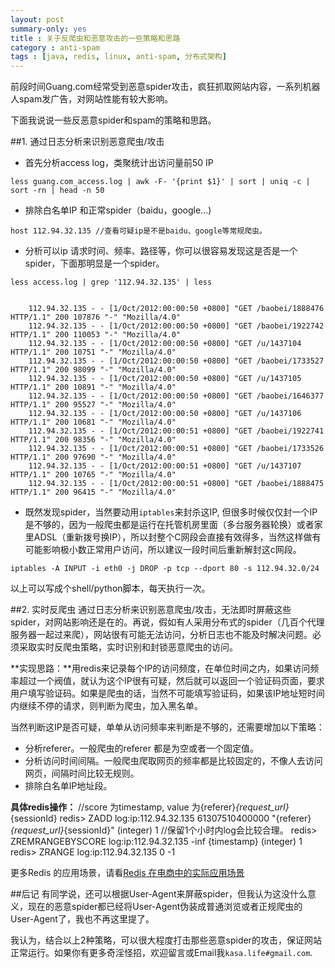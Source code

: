 ```yaml
---
layout: post
summary-only: yes
title : 关于反爬虫和恶意攻击的一些策略和思路	
category : anti-spam
tags : [java, redis, linux, anti-spam, 分布式架构]
---
```


前段时间Guang.com经常受到恶意spider攻击，疯狂抓取网站内容，一系列机器人spam发广告，对网站性能有较大影响。

下面我说说一些反恶意spider和spam的策略和思路。

##1. 通过日志分析来识别恶意爬虫/攻击

- 首先分析access log，类聚统计出访问量前50 IP

<pre><code>less guang.com_access.log | awk -F- '{print $1}' | sort | uniq -c | sort -rn | head -n 50 </code></pre>

- 排除白名单IP 和正常spider（baidu，google...)
	
<pre><code>host 112.94.32.135 //查看可疑ip是不是baidu、google等常规爬虫。</code></pre>

- 分析可以ip 请求时间、频率、路径等，你可以很容易发现这是否是一个spider，下面那明显是一个spider。

<pre><code>less access.log | grep '112.94.32.135' | less</code></pre>
<pre><code>
	112.94.32.135 - - [1/Oct/2012:00:00:50 +0800] "GET /baobei/1888476 HTTP/1.1" 200 107876 "-" "Mozilla/4.0"
	112.94.32.135 - - [1/Oct/2012:00:00:50 +0800] "GET /baobei/1922742 HTTP/1.1" 200 110053 "-" "Mozilla/4.0"
	112.94.32.135 - - [1/Oct/2012:00:00:50 +0800] "GET /u/1437104 HTTP/1.1" 200 10751 "-" "Mozilla/4.0"
	112.94.32.135 - - [1/Oct/2012:00:00:50 +0800] "GET /baobei/1733527 HTTP/1.1" 200 98099 "-" "Mozilla/4.0"
	112.94.32.135 - - [1/Oct/2012:00:00:50 +0800] "GET /u/1437105 HTTP/1.1" 200 10891 "-" "Mozilla/4.0"
	112.94.32.135 - - [1/Oct/2012:00:00:50 +0800] "GET /baobei/1646377 HTTP/1.1" 200 95527 "-" "Mozilla/4.0"
	112.94.32.135 - - [1/Oct/2012:00:00:50 +0800] "GET /u/1437106 HTTP/1.1" 200 10681 "-" "Mozilla/4.0"
	112.94.32.135 - - [1/Oct/2012:00:00:51 +0800] "GET /baobei/1922741 HTTP/1.1" 200 98356 "-" "Mozilla/4.0"
	112.94.32.135 - - [1/Oct/2012:00:00:51 +0800] "GET /baobei/1733526 HTTP/1.1" 200 97690 "-" "Mozilla/4.0"
	112.94.32.135 - - [1/Oct/2012:00:00:51 +0800] "GET /u/1437107 HTTP/1.1" 200 10765 "-" "Mozilla/4.0"
	112.94.32.135 - - [1/Oct/2012:00:00:51 +0800] "GET /baobei/1888475 HTTP/1.1" 200 96415 "-" "Mozilla/4.0"
</code></pre>

	
- 既然发现spider，当然要动用<code class="default-size">iptables</code>来封杀这IP, 但很多时候仅仅封一个IP是不够的，因为一般爬虫都是运行在托管机房里面（多台服务器轮换）或者家里ADSL（重新拨号换IP），所以封整个C网段会直接有效得多，当然这样做有可能影响极小数正常用户访问，所以建议一段时间后重新解封这c网段。
<pre><code>iptables -A INPUT -i eth0 -j DROP -p tcp --dport 80 -s 112.94.32.0/24  </code></pre>  

以上可以写成个shell/python脚本，每天执行一次。
 
##2. 实时反爬虫 
通过日志分析来识别恶意爬虫/攻击，无法即时屏蔽这些spider，对网站影响还是在的。再说，假如有人采用分布式的spider（几百个代理服务器一起过来爬），网站很有可能无法访问，分析日志也不能及时解决问题。必须采取实时反爬虫策略，实时识别和封锁恶意爬虫的访问。

**实现思路：**用redis来记录每个IP的访问频度，在单位时间之内，如果访问频率超过一个阀值，就认为这个IP很有可疑，然后就可以返回一个验证码页面，要求用户填写验证码。如果是爬虫的话，当然不可能填写验证码，如果该IP地址短时间内继续不停的请求，则判断为爬虫，加入黑名单。
 
当然判断这IP是否可疑，单单从访问频率来判断是不够的，还需要增加以下策略：

- 分析referer。一般爬虫的referer 都是为空或者一个固定值。
- 分析访问时间间隔。一般爬虫爬取网页的频率都是比较固定的，不像人去访问网页，间隔时间比较无规则。
- 排除白名单IP地址段。
 
**具体redis操作：**
	//score 为timestamp, value 为{referer}_{request_url}_{sessionId}
	redis> ZADD log:ip:112.94.32.135 61307510400000 "{referer}_{request_url}_{sessionId}" 
	(integer) 1
	//保留1个小时内log会比较合理。
	redis> ZREMRANGEBYSCORE log:ip:112.94.32.135 -inf {timestamp} 
	(integer) 1
	redis> ZRANGE log:ip:112.94.32.135  0 -1
	
更多Redis 的应用场景，请看[Redis 在电商中的实际应用场景](http://kenny7.com/2012/09/redis-usage-scenario.html)
	
##后记
有同学说，还可以根据User-Agent来屏蔽spider，但我认为这没什么意义，现在的恶意spider都已经将User-Agent伪装成普通浏览或者正规爬虫的User-Agent了，我也不再这里提了。

我认为，结合以上2种策略，可以很大程度打击那些恶意spider的攻击，保证网站正常运行。如果你有更多奇淫怪招，欢迎留言或Email我<code class="default-size">kasa.life#gmail.com</code>.